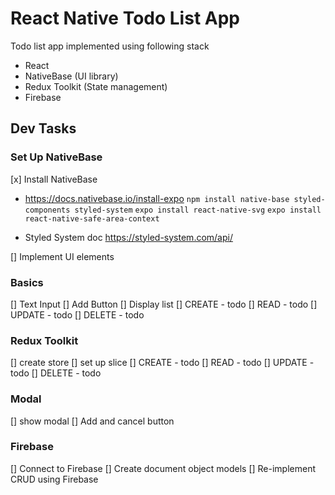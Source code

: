 # React Native Todo List App

Todo list app implemented using following stack

- React
- NativeBase (UI library)
- Redux Toolkit (State management)
- Firebase

## Dev Tasks

### Set Up NativeBase

[x] Install NativeBase

- https://docs.nativebase.io/install-expo
  `npm install native-base styled-components styled-system`
  `expo install react-native-svg`
  `expo install react-native-safe-area-context`

- Styled System doc
  https://styled-system.com/api/

[] Implement UI elements

### Basics

[] Text Input
[] Add Button
[] Display list
[] CREATE - todo
[] READ - todo
[] UPDATE - todo
[] DELETE - todo

### Redux Toolkit

[] create store
[] set up slice
[] CREATE - todo
[] READ - todo
[] UPDATE - todo
[] DELETE - todo

### Modal

[] show modal
[] Add and cancel button

### Firebase

[] Connect to Firebase
[] Create document object models
[] Re-implement CRUD using Firebase
